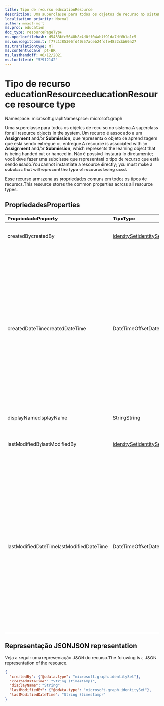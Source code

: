 ```yaml
---
title: Tipo de recurso educationResource
description: Uma superclasse para todos os objetos de recurso no sistema.
localization_priority: Normal
author: mmast-msft
ms.prod: education
doc_type: resourcePageType
ms.openlocfilehash: d5433bfc5648b8c4d0ff04ab5f91da7df0b1a1c5
ms.sourcegitcommit: f77c1385306fd40557aceb24fdfe4832cbb60a27
ms.translationtype: MT
ms.contentlocale: pt-BR
ms.lasthandoff: 06/12/2021
ms.locfileid: "52912142"
---
```

# <a name="educationresource-resource-type"></a><span data-ttu-id="2806e-103">Tipo de recurso educationResource</span><span class="sxs-lookup"><span data-stu-id="2806e-103">educationResource resource type</span></span>

<span data-ttu-id="2806e-104">Namespace: microsoft.graph</span><span class="sxs-lookup"><span data-stu-id="2806e-104">Namespace: microsoft.graph</span></span>

<span data-ttu-id="2806e-105">Uma superclasse para todos os objetos de recurso no sistema.</span><span class="sxs-lookup"><span data-stu-id="2806e-105">A superclass for all resource objects in the system.</span></span> <span data-ttu-id="2806e-106">Um recurso é associado a um **Assignment** and/or **Submission**, que representa o objeto de aprendizagem que está sendo entregue ou entregue.</span><span class="sxs-lookup"><span data-stu-id="2806e-106">A resource is associated with an **Assignment** and/or **Submission**, which represents the learning object that is being handed out or handed in.</span></span> <span data-ttu-id="2806e-107">Não é possível instaurá-lo diretamente; você deve fazer uma subclasse que representará o tipo de recurso que está sendo usado.</span><span class="sxs-lookup"><span data-stu-id="2806e-107">You cannot instantiate a resource directly; you must make a subclass that will represent the type of resource being used.</span></span>

<span data-ttu-id="2806e-108">Esse recurso armazena as propriedades comuns em todos os tipos de recursos.</span><span class="sxs-lookup"><span data-stu-id="2806e-108">This resource stores the common properties across all resource types.</span></span>


## <a name="properties"></a><span data-ttu-id="2806e-109">Propriedades</span><span class="sxs-lookup"><span data-stu-id="2806e-109">Properties</span></span>
| <span data-ttu-id="2806e-110">Propriedade</span><span class="sxs-lookup"><span data-stu-id="2806e-110">Property</span></span>     | <span data-ttu-id="2806e-111">Tipo</span><span class="sxs-lookup"><span data-stu-id="2806e-111">Type</span></span>   |<span data-ttu-id="2806e-112">Descrição</span><span class="sxs-lookup"><span data-stu-id="2806e-112">Description</span></span>|
|:---------------|:--------|:----------|
|<span data-ttu-id="2806e-113">createdBy</span><span class="sxs-lookup"><span data-stu-id="2806e-113">createdBy</span></span>|[<span data-ttu-id="2806e-114">identitySet</span><span class="sxs-lookup"><span data-stu-id="2806e-114">identitySet</span></span>](identityset.md)|<span data-ttu-id="2806e-115">O indivíduo que criou o recurso.</span><span class="sxs-lookup"><span data-stu-id="2806e-115">The individual who created the resource.</span></span>|
|<span data-ttu-id="2806e-116">createdDateTime</span><span class="sxs-lookup"><span data-stu-id="2806e-116">createdDateTime</span></span>|<span data-ttu-id="2806e-117">DateTimeOffset</span><span class="sxs-lookup"><span data-stu-id="2806e-117">DateTimeOffset</span></span>|<span data-ttu-id="2806e-118">Momento no tempo em que o recurso foi criado.</span><span class="sxs-lookup"><span data-stu-id="2806e-118">Moment in time when the resource was created.</span></span> <span data-ttu-id="2806e-119">O tipo Timestamp representa informações de data e hora usando o formato ISO 8601 e está sempre no horário UTC.</span><span class="sxs-lookup"><span data-stu-id="2806e-119">The Timestamp type represents date and time information using ISO 8601 format and is always in UTC time.</span></span> <span data-ttu-id="2806e-120">Por exemplo, meia-noite UTC em 1 de janeiro de 2014 é `2014-01-01T00:00:00Z`</span><span class="sxs-lookup"><span data-stu-id="2806e-120">For example, midnight UTC on Jan 1, 2014 is `2014-01-01T00:00:00Z`</span></span>|
|<span data-ttu-id="2806e-121">displayName</span><span class="sxs-lookup"><span data-stu-id="2806e-121">displayName</span></span>|<span data-ttu-id="2806e-122">String</span><span class="sxs-lookup"><span data-stu-id="2806e-122">String</span></span>|<span data-ttu-id="2806e-123">Nome de exibição do recurso.</span><span class="sxs-lookup"><span data-stu-id="2806e-123">Display name of resource.</span></span>|
|<span data-ttu-id="2806e-124">lastModifiedBy</span><span class="sxs-lookup"><span data-stu-id="2806e-124">lastModifiedBy</span></span>|[<span data-ttu-id="2806e-125">identitySet</span><span class="sxs-lookup"><span data-stu-id="2806e-125">identitySet</span></span>](identityset.md)|<span data-ttu-id="2806e-126">O último usuário a modificar o recurso.</span><span class="sxs-lookup"><span data-stu-id="2806e-126">The last user to modify the resource.</span></span>|
|<span data-ttu-id="2806e-127">lastModifiedDateTime</span><span class="sxs-lookup"><span data-stu-id="2806e-127">lastModifiedDateTime</span></span>|<span data-ttu-id="2806e-128">DateTimeOffset</span><span class="sxs-lookup"><span data-stu-id="2806e-128">DateTimeOffset</span></span>|<span data-ttu-id="2806e-129">Momento no tempo em que o recurso foi modificado pela última vez.</span><span class="sxs-lookup"><span data-stu-id="2806e-129">Moment in time when the resource was last modified.</span></span>  <span data-ttu-id="2806e-130">O tipo Timestamp representa informações de data e hora usando o formato ISO 8601 e está sempre no horário UTC.</span><span class="sxs-lookup"><span data-stu-id="2806e-130">The Timestamp type represents date and time information using ISO 8601 format and is always in UTC time.</span></span> <span data-ttu-id="2806e-131">Por exemplo, meia-noite UTC em 1 de janeiro de 2014 é `2014-01-01T00:00:00Z`.</span><span class="sxs-lookup"><span data-stu-id="2806e-131">For example, midnight UTC on Jan 1, 2014 is `2014-01-01T00:00:00Z`.</span></span>|

## <a name="json-representation"></a><span data-ttu-id="2806e-132">Representação JSON</span><span class="sxs-lookup"><span data-stu-id="2806e-132">JSON representation</span></span>

<span data-ttu-id="2806e-133">Veja a seguir uma representação JSON do recurso.</span><span class="sxs-lookup"><span data-stu-id="2806e-133">The following is a JSON representation of the resource.</span></span>

<!-- {
  "blockType": "resource",
  "optionalProperties": [

  ],
  "@odata.type": "microsoft.graph.educationResource"
}-->

```json
{
  "createdBy": {"@odata.type": "microsoft.graph.identitySet"},
  "createdDateTime": "String (timestamp)",
  "displayName": "String",
  "lastModifiedBy": {"@odata.type": "microsoft.graph.identitySet"},
  "lastModifiedDateTime": "String (timestamp)"
}

```

<!-- uuid: 8fcb5dbc-d5aa-4681-8e31-b001d5168d79
2015-10-25 14:57:30 UTC -->
<!--
{
  "type": "#page.annotation",
  "description": "educationResource resource",
  "keywords": "",
  "section": "documentation",
  "tocPath": "",
  "suppressions": []
}
-->


